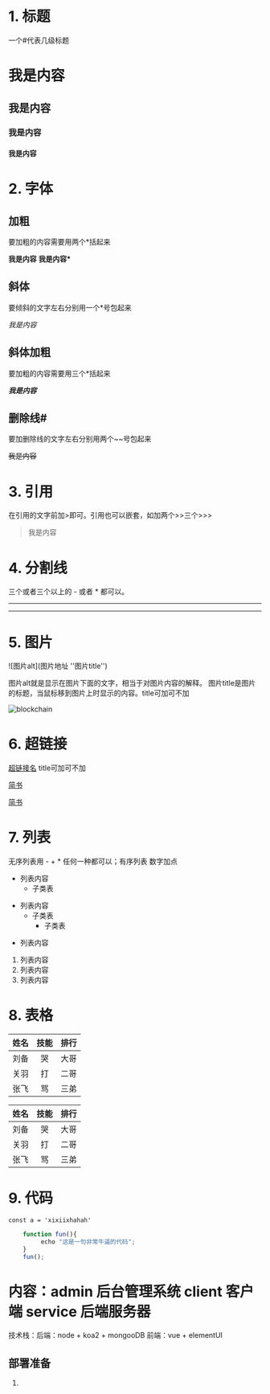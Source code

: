 # 1. 标题
一个#代表几级标题

# 我是内容
## 我是内容
### 我是内容
#### 我是内容

# 2. 字体
## 加粗  
要加粗的内容需要用两个*括起来

**我是内容**
**我是内容\***

## 斜体
要倾斜的文字左右分别用一个*号包起来

*我是内容*

## 斜体加粗
要加粗的内容需要用三个*括起来

***我是内容***

## 删除线#
要加删除线的文字左右分别用两个~~号包起来

~~我是内容~~

# 3. 引用
在引用的文字前加>即可。引用也可以嵌套，如加两个>>三个>>>

>我是内容

# 4. 分割线
三个或者三个以上的 - 或者 * 都可以。

----
****

# 5. 图片
![图片alt](图片地址 ''图片title'')

图片alt就是显示在图片下面的文字，相当于对图片内容的解释。
图片title是图片的标题，当鼠标移到图片上时显示的内容。title可加可不加

![blockchain](https://ss0.bdstatic.com/70cFvHSh_Q1YnxGkpoWK1HF6hhy/it/u=702257389,1274025419&fm=27&gp=0.jpg "区块链")

# 6. 超链接
[超链接名](超链接地址 "超链接title")
title可加可不加

[简书](http://jianshu.com)

<a href="https://www.jianshu.com/u/1f5ac0cf6a8b" target="_blank">简书</a>

# 7. 列表
无序列表用 - + * 任何一种都可以；有序列表 数字加点

- 列表内容
   - 子类表
+ 列表内容
   - 子类表
      - 子类表
* 列表内容

1. 列表内容
2. 列表内容
3. 列表内容

# 8. 表格

姓名|技能|排行
--|:--:|--:
刘备|哭|大哥
关羽|打|二哥
张飞|骂|三弟


姓名|技能|排行
--|:--:|--:
刘备|哭|大哥
关羽|打|二哥
张飞|骂|三弟

# 9. 代码
`const a = 'xixiixhahah'`

```javascript 
    function fun(){
         echo "这是一句非常牛逼的代码";
    }
    fun();
```


# 内容：admin 后台管理系统   client 客户端   service 后端服务器  

技术栈：后端：node + koa2 + mongooDB     前端：vue + elementUI


## 部署准备

1.